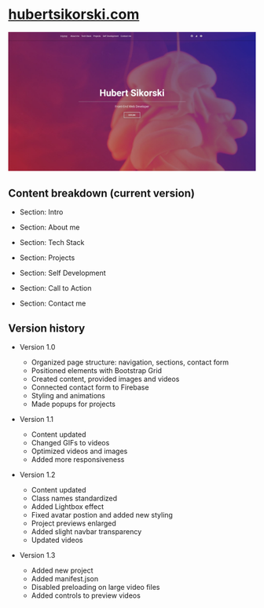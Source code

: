 # [hubertsikorski.com](https://hubertsikorski.com)

![Portfolio](dist/img/projects/portfolio/portfolio.jpg)

## Content breakdown (current version)

- Section: Intro

- Section: About me

- Section: Tech Stack

- Section: Projects

- Section: Self Development

- Section: Call to Action

- Section: Contact me

## Version history

- Version 1.0
  - Organized page structure: navigation, sections, contact form
  - Positioned elements with Bootstrap Grid
  - Created content, provided images and videos
  - Connected contact form to Firebase
  - Styling and animations
  - Made popups for projects

- Version 1.1
  - Content updated
  - Changed GIFs to videos
  - Optimized videos and images
  - Added more responsiveness

- Version 1.2
  - Content updated
  - Class names standardized
  - Added Lightbox effect
  - Fixed avatar postion and added new styling
  - Project previews enlarged
  - Added slight navbar transparency
  - Updated videos

- Version 1.3
  - Added new project
  - Added manifest.json
  - Disabled preloading on large video files
  - Added controls to preview videos
